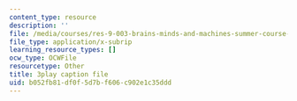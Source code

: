 ```yaml
---
content_type: resource
description: ''
file: /media/courses/res-9-003-brains-minds-and-machines-summer-course-summer-2015/b052fb81df0f5d7bf606c902e1c35ddd_6iW0beoK2tI.srt
file_type: application/x-subrip
learning_resource_types: []
ocw_type: OCWFile
resourcetype: Other
title: 3play caption file
uid: b052fb81-df0f-5d7b-f606-c902e1c35ddd
---
```

